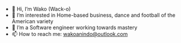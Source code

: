 - 👋 Hi, I’m Wako (Wack-o)
- 👀 I’m interested in Home-based business, dance and football of the American variety 
- 🌱 I’m a Software engineer working towards mastery
- 📫 How to reach me: wakoanindo@outlook.com

<!---
Wakodono/Wakodono is a ✨ special ✨ repository because its `README.md` (this file) appears on your GitHub profile.
You can click the Preview link to take a look at your changes.
--->
